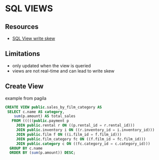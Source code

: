 # SQL VIEWS

## Resources

- [SQL View write skew](http://justinjaffray.com/what-does-write-skew-look-like/)

## Limitations

- only updated when the view is queried
- views are not real-time and can lead to write skew

## Create View

example from pagila

```sql
CREATE VIEW public.sales_by_film_category AS
 SELECT c.name AS category,
    sum(p.amount) AS total_sales
   FROM (((((public.payment p
     JOIN public.rental r ON ((p.rental_id = r.rental_id)))
     JOIN public.inventory i ON ((r.inventory_id = i.inventory_id)))
     JOIN public.film f ON ((i.film_id = f.film_id)))
     JOIN public.film_category fc ON ((f.film_id = fc.film_id)))
     JOIN public.category c ON ((fc.category_id = c.category_id)))
  GROUP BY c.name
  ORDER BY (sum(p.amount)) DESC;
```

